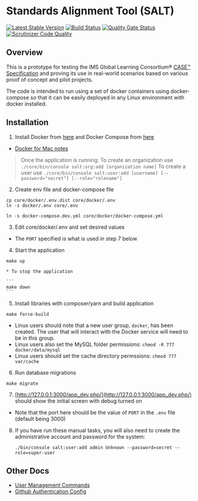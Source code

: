 Standards Alignment Tool (SALT)
===============================

[![Latest Stable Version](https://poser.pugx.org/opensalt/opensalt/v/stable)](https://github.com/opensalt/opensalt) [![Build Status](https://travis-ci.org/opensalt/opensalt.svg?branch=develop)](https://travis-ci.org/opensalt/opensalt) [![Quality Gate Status](https://sonarcloud.io/api/project_badges/measure?project=opensalt_opensalt&metric=alert_status)](https://sonarcloud.io/dashboard?id=opensalt_opensalt) [![Scrutinizer Code Quality](https://scrutinizer-ci.com/g/opensalt/opensalt/badges/quality-score.png?b=develop)](https://scrutinizer-ci.com/g/opensalt/opensalt/?branch=develop) <!--- comment out until Insight supports PHP 7.4 [![SensioLabsInsight](https://insight.sensiolabs.com/projects/e4aee568-15d9-4d97-944f-fb742bb9e885/mini.png)](https://insight.sensiolabs.com/projects/e4aee568-15d9-4d97-944f-fb742bb9e885) -->


Overview
--------

This is a prototype for testing the IMS Global Learning Consortium® [CASE™ Specification](https://www.imsglobal.org/case) and proving its use
in real-world scenarios based on various proof of concept and pilot projects.

The code is intended to run using a set of docker containers using
docker-compose so that it can be easily deployed in any Linux environment
with docker installed.


Installation
------------

1. Install Docker from [here](https://www.docker.com/products/docker)
   and Docker Compose from [here](https://docs.docker.com/compose/install/)
  - [Docker for Mac notes](./docs/DOCKER_FOR_MAC.md)

  > Once the application is running:
  > To create an organization use `./core/bin/console salt:org:add [organization name]`
  > To create a user use `./core/bin/console salt:user:add [username] [--password="secret"] [--role="rolename"]`

2. Create env file and docker-compose file
  ```
  cp core/docker/.env.dist core/docker/.env
  ln -s docker/.env core/.env

  ln -s docker-compose.dev.yml core/docker/docker-compose.yml
  ```

3. Edit core/docker/.env and set desired values
  - The `PORT` specified is what is used in step 7 below

4. Start the application
  ```
  make up
  ```
    * To stop the application

    ```
    make down
    ```

5. Install libraries with composer/yarn and build application
  ```
  make force-build
  ```
  * Linux users should note that a new user group, `docker`, has been created. The user that will interact with the Docker service will need to be in this group.
  * Linux users also set the MySQL folder permissions: `chmod -R 777 docker/data/mysql`
  * Linux users should set the cache directory permssions: `chmod 777 var/cache`


6. Run database migrations
  ```
  make migrate
  ```

7. [http://127.0.0.1:3000/app_dev.php/](http://127.0.0.1:3000/app_dev.php/) should show the initial screen with debug turned on
  - Note that the port here should be the value of `PORT` in the `.env` file (default being 3000)

8. If you have run these manual tasks, you will also need to create the administrative account and password for the system:
    ```
    ./bin/console salt:user:add admin Unknown --password=secret --role=super-user
    ```


Other Docs
----------

- [User Management Commands](./core/docs/Commands.md)
- [Github Authentication Config](./core/docs/deployment/GithubAuth.md)
